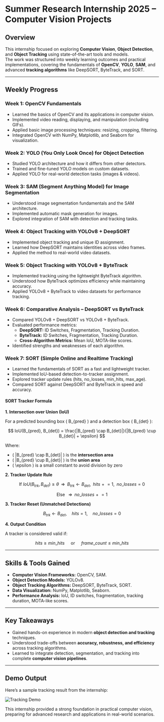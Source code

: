 # Summer Research Internship 2025 – Computer Vision Projects  

## Overview  
This internship focused on exploring **Computer Vision**, **Object Detection**, and **Object Tracking** using state-of-the-art tools and models.  
The work was structured into weekly learning outcomes and practical implementations, covering the fundamentals of **OpenCV**, **YOLO**, **SAM**, and advanced **tracking algorithms** like DeepSORT, ByteTrack, and SORT.  

---

## Weekly Progress  

### Week 1: OpenCV Fundamentals  
- Learned the basics of OpenCV and its applications in computer vision.  
- Implemented video reading, displaying, and manipulation (including GIFs).  
- Applied basic image processing techniques: resizing, cropping, filtering.  
- Integrated OpenCV with NumPy, Matplotlib, and Seaborn for visualization.  

### Week 2: YOLO (You Only Look Once) for Object Detection  
- Studied YOLO architecture and how it differs from other detectors.  
- Trained and fine-tuned YOLO models on custom datasets.  
- Applied YOLO for real-world detection tasks (images & videos).  

### Week 3: SAM (Segment Anything Model) for Image Segmentation  
- Understood image segmentation fundamentals and the SAM architecture.  
- Implemented automatic mask generation for images.  
- Explored integration of SAM with detection and tracking tasks.  

### Week 4: Object Tracking with YOLOv8 + DeepSORT  
- Implemented object tracking and unique ID assignment.  
- Learned how DeepSORT maintains identities across video frames.  
- Applied the method to real-world video datasets.  

### Week 5: Object Tracking with YOLOv8 + ByteTrack  
- Implemented tracking using the lightweight ByteTrack algorithm.  
- Understood how ByteTrack optimizes efficiency while maintaining accuracy.  
- Applied YOLOv8 + ByteTrack to video datasets for performance tracking.  

### Week 6: Comparative Analysis – DeepSORT vs ByteTrack  
- Compared YOLOv8 + DeepSORT vs YOLOv8 + ByteTrack.  
- Evaluated performance metrics:  
  - **DeepSORT:** ID Switches, Fragmentation, Tracking Duration.  
  - **ByteTrack:** ID Switches, Fragmentation, Tracking Duration.  
  - **Cross-Algorithm Metrics:** Mean IoU, MOTA-like scores.  
- Identified strengths and weaknesses of each algorithm.  

### Week 7: SORT (Simple Online and Realtime Tracking)  
- Learned the fundamentals of SORT as a fast and lightweight tracker.  
- Implemented IoU-based detection-to-tracker assignment.  
- Explored tracker update rules (hits, no_losses, min_hits, max_age).  
- Compared SORT against DeepSORT and ByteTrack in speed and accuracy.  

#### SORT Tracker Formula

**1. Intersection over Union (IoU)**

For a predicted bounding box \( B_{pred} \) and a detection box \( B_{det} \):

$$
IoU(B_{pred}, B_{det}) =
\frac{|B_{pred} \cap B_{det}|}{|B_{pred} \cup B_{det}| + \epsilon}
$$

Where:

- \( |B_{pred} \cap B_{det}| \) is the **intersection area**  
- \( |B_{pred} \cup B_{det}| \) is the **union area**  
- \( \epsilon \) is a small constant to avoid division by zero  

**2. Tracker Update Rule**

$$
\text{If } IoU(B_{trk}, B_{det}) \geq \theta
\;\;\Rightarrow\;\;
B_{trk} \leftarrow B_{det}, \;\; hits \mathrel{+}= 1, \;\; no\_losses = 0
$$

$$
\text{Else } \;\;\Rightarrow\;\; no\_losses \mathrel{+}= 1
$$

**3. Tracker Reset (Unmatched Detections)**

$$
B_{trk} \leftarrow B_{det}, \quad
hits = 1, \quad
no\_losses = 0
$$

**4. Output Condition**

A tracker is considered valid if:

$$
hits \geq min\_hits
\quad \text{ or } \quad
frame\_count \leq min\_hits
$$

---

## Skills & Tools Gained  
- **Computer Vision Frameworks:** OpenCV, SAM.  
- **Object Detection Models:** YOLOv8.  
- **Object Tracking Algorithms:** DeepSORT, ByteTrack, SORT.  
- **Data Visualization:** NumPy, Matplotlib, Seaborn.  
- **Performance Analysis:** IoU, ID switches, fragmentation, tracking duration, MOTA-like scores.  

---

## Key Takeaways  
- Gained hands-on experience in modern **object detection and tracking** techniques.  
- Understood trade-offs between **accuracy, robustness, and efficiency** across tracking algorithms.  
- Learned to integrate detection, segmentation, and tracking into complete **computer vision pipelines**.  

---

## Demo Output  
Here’s a sample tracking result from the internship:  

![Tracking Demo](/Output/OutputSAM.gif)  

<!--
### GIF Ouput in Google Drive 
[Tracking Demo Google Drive](https://drive.google.com/file/d/19BKqnu0yyMyNCW0cp4coQCaYSSVqr_0P/view?usp=sharing)
-->

This internship provided a strong foundation in practical computer vision, preparing for advanced research and applications in real-world scenarios.
